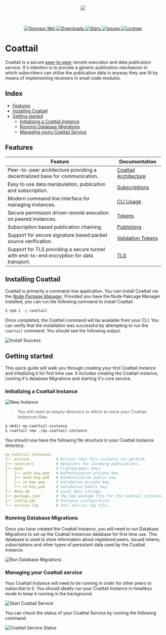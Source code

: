 <h1 align="center">
    <img src="./logo.png" />
</h1>
<br />

<p align="center">
  <a href="#">  
    <img src="https://img.shields.io/badge/%F0%9F%92%B8-Sponsor%20Me!-blue" alt="Sponsor Me!"/>
  </a>
  <a href="#">  
    <img src="https://img.shields.io/npm/dw/schwab-api" alt="Downloads"/>
  </a>
  <a href="#">  
    <img src="https://img.shields.io/github/stars/nathan-fiscaletti/schwab-api-js" alt="Stars"/>
  </a>
  <a href="#">  
    <img src="https://img.shields.io/github/issues/nathan-fiscaletti/schwab-api-js" alt="Issues"/>
  </a>
  <a href="#">  
    <img src="https://img.shields.io/github/license/nathan-fiscaletti/schwab-api-js" alt="License"/>
  </a>
</p>

# Coattail

Coattail is a secure [peer-to-peer](https://en.wikipedia.org/wiki/Peer-to-peer) remote execution and data publication service. It's intention is to provide a generic publication mechanism in which subscribers can utilize the publication data in anyway they see fit by means of implementing receivers in small code modules.

## Index

- [Features](#features)
- [Installing Coattail](#installing-coattail)
- [Getting started](#getting-started)
  - [Initializing a Coattail Instance](#initializing-a-coattail-instance)
  - [Running Database Migrations](#running-database-migrations)
  - [Managing youru Coattail Service](#managing-your-coattail-service)

## Features

|Feature|Documentation|
|---|---|
|Peer-to-peer architecture providing a decentralized base for communication.|[Coattail Architecture](./docs/architecture.md)|
|Easy to use data manipulation, publication and subscription.|[Subscriptions](./docs/architecture.md)|
|Modern command line interface for managing instances.|[CLI Usage](./docs/cli.md)|
|Secure permission driven remote execution on peered instances.|[Tokens](./docs/tokens.md)|
|Subscription based publication chaining.|[Publishing](./docs/publishing.md)|
|Support for secure signature based packet source verification.|[Validation Tokens](./docs/vts.md)|
|Support for TLS providing a secure tunnel with end-to-end encryption for data transport.|[TLS](./docs/tls.md)|

## Installing Coattail

Coattail is primarily a command-line application. You can install Coattail via the [Node Package Manager](https://docs.npmjs.com/downloading-and-installing-node-js-and-npm). Provided you have the Node Pakcage Manager installed, you can run the following command to install Coattail.

```sh
$ npm i -g coattail
```

Once completed, the Coattail command will be available from your CLI. You can verify that the installation was successful by attempting to run the `coattail` command. You should see the following output.

![Install Success](./docs/images/install-success.png)

## Getting started

This quick guide will walk you through creating your first Coattail instance and initializing it for first time use. It includes creating the Coattail instance, running it's database Migrations and starting it's core service.

### Initializing a Coattail Instance

![New Instance](./docs/images/new-instance.png)

> You will need an empty directory in which to store your Coattail Instances files.

```sh
$ mkdir my-coattail-instance
$ coattail new ./my-coattail-instance
```

You should now have the following file structure in your Coattail Instance directory.

```yaml
my-coattail-instance/
├── actions            # Actions that this instance can perform.
├── receivers          # Receivers for incoming publications.
├── keys               # Cryptographic keys
│   ├── auth-key.pem   # Authentication private key.
│   ├── auth-key.pub   # Authentication public key.
│   ├── vt-key.pem     # Validation private key.
│   └── vt-key.pub     # Validation public key.
├── data.db            # Local data storage.
├── package.json       # The npm package file for the Coattail instance.
├── config.yml         # Instance configuration.
└── service.log        # Your service log file.
```

### Running Database Migrations

Once you have created the Coattail Instance, you will need to run Database Migrations to set up the Coattail Instances database for first time use. This database is used to store information about registered peers, issued tokens, subscriptions and other types of persistent data used by the Coattail instance.

![Run Database Migrations](./docs/images/migrate.png)

### Managing your Coattail service

Your Coattail Instance will need to be running in order for other peers to subscribe to it. You should ideally run your Coattail Instance in headless mode to keep it running in the background.

![Start Coattail Service](./docs/images/start-service.png)

You can check the status of your Coattial Service by running the following command:

![Coattail Service Status](./docs/images/service-status.png)
